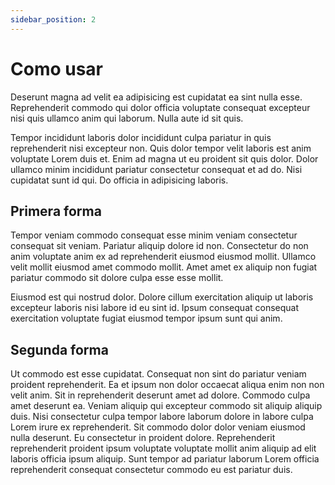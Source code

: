 ```yaml
---
sidebar_position: 2
---
```


# Como usar

Deserunt magna ad velit ea adipisicing est cupidatat ea sint nulla esse. Reprehenderit commodo qui dolor officia voluptate consequat excepteur nisi quis ullamco anim qui laborum. Nulla aute id sit quis.

Tempor incididunt laboris dolor incididunt culpa pariatur in quis reprehenderit nisi excepteur non. Quis dolor tempor velit laboris est anim voluptate Lorem duis et. Enim ad magna ut eu proident sit quis dolor. Dolor ullamco minim incididunt pariatur consectetur consequat et ad do. Nisi cupidatat sunt id qui. Do officia in adipisicing laboris.

## Primera forma

Tempor veniam commodo consequat esse minim veniam consectetur consequat sit veniam. Pariatur aliquip dolore id non. Consectetur do non anim voluptate anim ex ad reprehenderit eiusmod eiusmod mollit. Ullamco velit mollit eiusmod amet commodo mollit. Amet amet ex aliquip non fugiat pariatur commodo sit dolore culpa esse esse mollit.

Eiusmod est qui nostrud dolor. Dolore cillum exercitation aliquip ut laboris excepteur laboris nisi labore id eu sint id. Ipsum consequat consequat exercitation voluptate fugiat eiusmod tempor ipsum sunt qui anim.

## Segunda forma

Ut commodo est esse cupidatat. Consequat non sint do pariatur veniam proident reprehenderit. Ea et ipsum non dolor occaecat aliqua enim non non velit anim. Sit in reprehenderit deserunt amet ad dolore. Commodo culpa amet deserunt ea. Veniam aliquip qui excepteur commodo sit aliquip aliquip duis.
Nisi consectetur culpa tempor labore laborum dolore in labore culpa Lorem irure ex reprehenderit. Sit commodo dolor dolor veniam eiusmod nulla deserunt. Eu consectetur in proident dolore. Reprehenderit reprehenderit proident ipsum voluptate voluptate mollit anim aliquip ad elit laboris officia ipsum aliquip. Sunt tempor ad pariatur laborum Lorem officia reprehenderit consequat consectetur commodo eu est pariatur duis.

